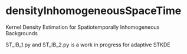 # densityInhomogeneousSpaceTime
Kernel Density Estimation for Spatiotemporally Inhomogeneous Backgrounds

ST_IB_1.py and ST_IB_2.py is a work in progress for adaptive STKDE
